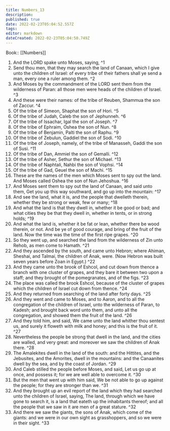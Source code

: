 ```yaml
---
title: Numbers_13
description: 
published: true
date: 2022-02-23T05:04:52.557Z
tags: 
editor: markdown
dateCreated: 2022-02-23T05:04:50.749Z
---
```


 Book:: [[Numbers]]
 1. And the LORD spake unto Moses, saying, ^1
 2. Send thou men, that they may search the land of Canaan, which I give unto the children of Israel: of every tribe of their fathers shall ye send a man, every one a ruler among them. ^2
 3. And Moses by the commandment of the LORD sent them from the wilderness of Paran: all those men were heads of the children of Israel. ^3
 4. And these were their names: of the tribe of Reuben, Shammua the son of Zaccur. ^4
 5. Of the tribe of Simeon, Shaphat the son of Hori. ^5
 6. Of the tribe of Judah, Caleb the son of Jephunneh. ^6
 7. Of the tribe of Issachar, Igal the son of Joseph. ^7
 8. Of the tribe of Ephraim, Oshea the son of Nun. ^8
 9. Of the tribe of Benjamin, Palti the son of Raphu. ^9
 10. Of the tribe of Zebulun, Gaddiel the son of Sodi. ^10
 11. Of the tribe of Joseph, namely, of the tribe of Manasseh, Gaddi the son of Susi. ^11
 12. Of the tribe of Dan, Ammiel the son of Gemalli. ^12
 13. Of the tribe of Asher, Sethur the son of Michael. ^13
 14. Of the tribe of Naphtali, Nahbi the son of Vophsi. ^14
 15. Of the tribe of Gad, Geuel the son of Machi. ^15
 16. These are the names of the men which Moses sent to spy out the land. And Moses called Oshea the son of Nun Jehoshua. ^16
 17. And Moses sent them to spy out the land of Canaan, and said unto them, Get you up this way southward, and go up into the mountain: ^17
 18. And see the land, what it is, and the people that dwelleth therein, whether they be strong or weak, few or many; ^18
 19. And what the land is that they dwell in, whether it be good or bad; and what cities they be that they dwell in, whether in tents, or in strong holds; ^19
 20. And what the land is, whether it be fat or lean, whether there be wood therein, or not. And be ye of good courage, and bring of the fruit of the land. Now the time was the time of the first ripe grapes. ^20
 21. So they went up, and searched the land from the wilderness of Zin unto Rehob, as men come to Hamath. ^21
 22. And they ascended by the south, and came unto Hebron; where Ahiman, Sheshai, and Talmai, the children of Anak, were. (Now Hebron was built seven years before Zoan in Egypt.) ^22
 23. And they came unto the brook of Eshcol, and cut down from thence a branch with one cluster of grapes, and they bare it between two upon a staff; and they brought of the pomegranates, and of the figs. ^23
 24. The place was called the brook Eshcol, because of the cluster of grapes which the children of Israel cut down from thence. ^24
 25. And they returned from searching of the land after forty days. ^25
 26. And they went and came to Moses, and to Aaron, and to all the congregation of the children of Israel, unto the wilderness of Paran, to Kadesh; and brought back word unto them, and unto all the congregation, and showed them the fruit of the land. ^26
 27. And they told him, and said, We came unto the land whither thou sentest us, and surely it floweth with milk and honey; and this is the fruit of it. ^27
 28. Nevertheless the people be strong that dwell in the land, and the cities are walled, and very great: and moreover we saw the children of Anak there. ^28
 29. The Amalekites dwell in the land of the south: and the Hittites, and the Jebusites, and the Amorites, dwell in the mountains: and the Canaanites dwell by the sea, and by the coast of Jordan. ^29
 30. And Caleb stilled the people before Moses, and said, Let us go up at once, and possess it; for we are well able to overcome it. ^30
 31. But the men that went up with him said, We be not able to go up against the people; for they are stronger than we. ^31
 32. And they brought up an evil report of the land which they had searched unto the children of Israel, saying, The land, through which we have gone to search it, is a land that eateth up the inhabitants thereof; and all the people that we saw in it are men of a great stature. ^32
 33. And there we saw the giants, the sons of Anak, which come of the giants: and we were in our own sight as grasshoppers, and so we were in their sight. ^33
